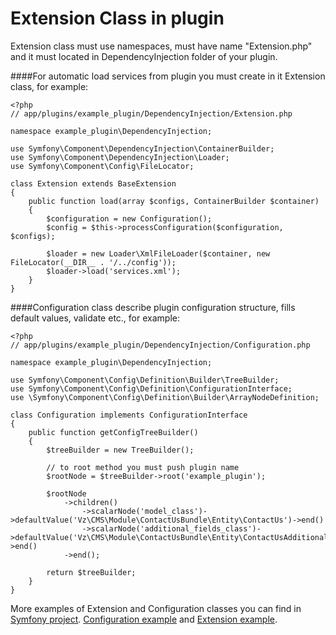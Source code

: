 Extension Class in plugin
=========================
Extension class must use namespaces, must have name "Extension.php" and it must located in DependencyInjection folder of your plugin.

####For automatic load services from plugin you must create in it Extension class, for example:

    <?php
    // app/plugins/example_plugin/DependencyInjection/Extension.php

    namespace example_plugin\DependencyInjection;

    use Symfony\Component\DependencyInjection\ContainerBuilder;
    use Symfony\Component\DependencyInjection\Loader;
    use Symfony\Component\Config\FileLocator;

    class Extension extends BaseExtension
    {
        public function load(array $configs, ContainerBuilder $container)
        {
            $configuration = new Configuration();
            $config = $this->processConfiguration($configuration, $configs);

            $loader = new Loader\XmlFileLoader($container, new FileLocator(__DIR__ . '/../config'));
            $loader->load('services.xml');
        }
    }

####Configuration class describe plugin configuration structure, fills default values, validate etc., for example:

    <?php
    // app/plugins/example_plugin/DependencyInjection/Configuration.php

    namespace example_plugin\DependencyInjection;

    use Symfony\Component\Config\Definition\Builder\TreeBuilder;
    use Symfony\Component\Config\Definition\ConfigurationInterface;
    use \Symfony\Component\Config\Definition\Builder\ArrayNodeDefinition;

    class Configuration implements ConfigurationInterface
    {
        public function getConfigTreeBuilder()
        {
            $treeBuilder = new TreeBuilder();

            // to root method you must push plugin name
            $rootNode = $treeBuilder->root('example_plugin');

            $rootNode
                ->children()
                    ->scalarNode('model_class')->defaultValue('Vz\CMS\Module\ContactUsBundle\Entity\ContactUs')->end()
                    ->scalarNode('additional_fields_class')->defaultValue('Vz\CMS\Module\ContactUsBundle\Entity\ContactUsAdditionalFields')->end()
                ->end();

            return $treeBuilder;
        }
    }

More examples of Extension and Configuration classes you can find in [Symfony project](https://github.com/symfony/symfony). [Configuration example](https://github.com/symfony/symfony/blob/master/src/Symfony/Bundle/FrameworkBundle/DependencyInjection/Configuration.php) and [Extension example](https://github.com/symfony/symfony/blob/master/src/Symfony/Bundle/FrameworkBundle/DependencyInjection/FrameworkExtension.php).